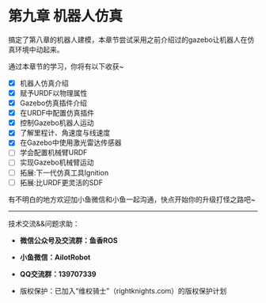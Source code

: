 # 第九章 机器人仿真

搞定了第八章的机器人建模，本章节尝试采用之前介绍过的gazebo让机器人在仿真环境中动起来。

通过本章节的学习，你将有以下收获~

- [X] 机器人仿真介绍
- [X] 赋予URDF以物理属性
- [X] Gazebo仿真插件介绍
- [X] 在URDF中配置仿真插件
- [X] 控制Gazebo机器人运动
- [X] 了解里程计、角速度与线速度
- [X] 在Gazebo中使用激光雷达传感器
- [ ] 学会配置机械臂URDF
- [ ] 实现Gazebo机械臂运动
- [ ] 拓展:下一代仿真工具Ignition
- [ ] 拓展:比URDF更灵活的SDF

有不明白的地方欢迎加小鱼微信和小鱼一起沟通，快点开始你的升级打怪之路吧~



--------------

技术交流&&问题求助：

- **微信公众号及交流群：鱼香ROS**
- **小鱼微信：AiIotRobot**
- **QQ交流群：139707339**

- 版权保护：已加入“维权骑士”（rightknights.com）的版权保护计划

